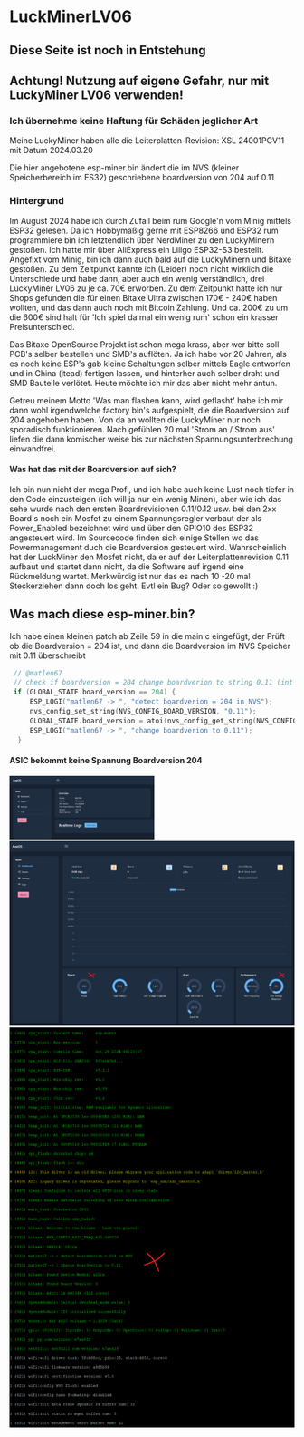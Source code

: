 # LuckMinerLV06

## Diese Seite ist noch in Entstehung

## Achtung! Nutzung auf eigene Gefahr, nur mit LuckyMiner LV06 verwenden!
### Ich übernehme keine Haftung für Schäden jeglicher Art

Meine LuckyMiner haben alle die Leiterplatten-Revision: XSL 24001PCV11 mit Datum 2024.03.20

Die hier angebotene esp-miner.bin ändert die im NVS (kleiner Speicherbereich im ES32) geschriebene boardversion von 204 auf 0.11

### Hintergrund

Im August 2024 habe ich durch Zufall beim rum Google'n vom Minig mittels ESP32 gelesen. Da ich Hobbymäßig gerne mit ESP8266 und ESP32 rum programmiere bin ich letztendlich über NerdMiner zu den LuckyMinern gestoßen.
Ich hatte mir über AliExpress ein Liligo ESP32-S3 bestellt. Angefixt vom Minig, bin ich dann auch bald auf die LuckyMinern und Bitaxe gestoßen. Zu dem Zeitpunkt kannte ich (Leider) noch nicht wirklich die Unterschiede und habe dann, aber auch ein wenig verständlich, drei LuckyMiner LV06 zu je ca. 70€ erworben.
Zu dem Zeitpunkt hatte ich nur Shops gefunden die für einen Bitaxe Ultra zwischen 170€ - 240€ haben wollten, und das dann auch noch mit Bitcoin Zahlung. Und ca. 200€ zu um die 600€ sind halt für 'Ich spiel da mal ein wenig rum' schon ein krasser Preisunterschied.

Das Bitaxe OpenSource Projekt ist schon mega krass, aber wer bitte soll PCB's selber bestellen und SMD's auflöten. Ja ich habe vor 20 Jahren, als es noch keine ESP's gab kleine Schaltungen selber mittels Eagle entworfen und in China (itead) fertigen lassen, und hinterher auch selber draht und SMD Bauteile verlötet. Heute möchte ich mir das aber nicht mehr antun.

Getreu meinem Motto 'Was man flashen kann, wird geflasht' habe ich mir dann wohl irgendwelche factory bin's aufgespielt, die die Boardversion auf 204 angehoben haben. Von da an wollten die LuckyMiner nur noch sporadisch funktionieren. Nach gefühlen 20 mal 'Strom an / Strom aus' liefen die dann komischer weise bis zur nächsten Spannungsunterbrechung einwandfrei.

#### Was hat das mit der Boardversion auf sich?
Ich bin nun nicht der mega Profi, und ich habe auch keine Lust noch tiefer in den Code einzusteigen (ich will ja nur ein wenig Minen), aber wie ich das sehe wurde nach den ersten Boardrevisionen 0.11/0.12 usw. bei den 2xx Board's noch ein Mosfet zu einem Spannungsregler verbaut der als Power_Enabled bezeichnet wird und über den GPIO10 des ESP32 angesteuert wird. Im Sourcecode finden sich einige Stellen wo das Powermanagement duch die Boardversion gesteuert wird. Wahrscheinlich hat der LuckMiner den Mosfet nicht, da er auf der Leiterplattenrevision 0.11 aufbaut und startet dann nicht, da die Software auf irgend eine Rückmeldung wartet. Merkwürdig ist nur das es nach 10 -20 mal Steckerziehen dann doch los geht. Evtl ein Bug? Oder so gewollt :)

## Was mach diese esp-miner.bin?
Ich habe einen kleinen patch ab Zeile 59 in die main.c eingefügt, der Prüft ob die Boardversion = 204 ist, und dann die Boardversion im NVS Speicher mit 0.11 überschreibt 

```c++
 // @matlen67
 // check if boardversion = 204 change boardverion to string 0.11 (int = 0)
 if (GLOBAL_STATE.board_version == 204) {
     ESP_LOGI("matlen67 -> ", "detect boardverion = 204 in NVS");
     nvs_config_set_string(NVS_CONFIG_BOARD_VERSION, "0.11");
     GLOBAL_STATE.board_version = atoi(nvs_config_get_string(NVS_CONFIG_BOARD_VERSION, "000"));
     ESP_LOGI("matlen67 -> ", "change boardverion to 0.11");
  }
```


#### ASIC bekommt keine Spannung Boardversion 204
<img src="https://github.com/matlen67/LuckMinerLV06/blob/main/image/LuckyMiner_AxeOS_boardversion_204.png" width="256"> 

<img src="https://github.com/matlen67/LuckMinerLV06/blob/main/image/LuckyMiner_boardversion_204_no_mining.png" width="512"> 

<img src="https://github.com/matlen67/LuckMinerLV06/blob/main/image/luckyMiner_bootlog.png" width="512"> 



